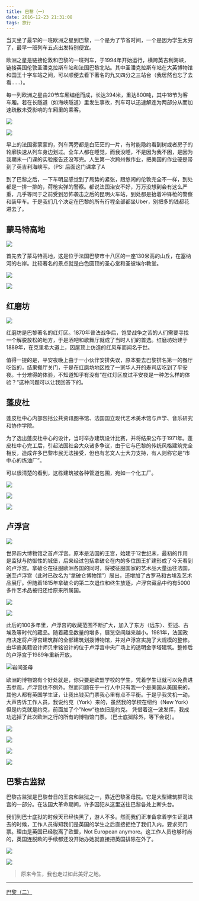 ```yaml
---
title: 巴黎（一）
date: 2016-12-23 21:31:08
tags: 旅行
---
```



当天坐了最早的一班欧洲之星到巴黎，一个是为了节省时间，一个是因为学生太穷了，最早一班列车五点出发特别便宜。

欧洲之星是链接伦敦和巴黎的一班列车，于1994年开始运行，横跨英吉利海峡，链接英国伦敦圣潘克拉斯车站和法国巴黎北站。其中圣潘克拉斯车站在大英博物馆和国王十字车站之间，可以顺便去看下著名的九又四分之三站台（我居然也忘了去看……）。



每一列欧洲之星由20节车厢编组而成，长达394米，重达800吨，其中18节为客车厢。若在长隧道（如海峡隧道）里发生事故，列车可以迅速解连为两部分从而加速疏散未受影响的车厢里的乘客。

![](../../../../image/3ad1415e-1915-4e95-8f42-f477ac3fe73c.jpg)

<!--more-->

![](../../../../image/3c84583d-a0e4-4fc8-b281-0e689be13a08.jpg)

早上的法国雾蒙蒙的，列车两旁都是白茫茫的一片，有时能隐约看到树或者房子的轮廓快速从列车身边划过。全车人都在睡觉，而我没睡，不是因为我不困，是因为我期末一门课的实验报告还没写完。人生第一次跨州做作业，把美国的作业硬是带到了英吉利海峡写。（PS: 后面这门课拿了A


到了巴黎之后，一下车明显感觉到了局势的紧张，跟悠闲的伦敦完全不一样，到处都是一排一排的，荷枪实弹的警察。都说法国治安不好，万万没想到会有这么严重，几乎等同于之前受到恐怖袭击之后的昆明火车站，到处都是抬着冲锋枪的警察和装甲车。于是我们几个决定在巴黎的所有行程全部都坐Uber，别把多的钱都花进去了。

## 蒙马特高地

![](../../../../image/db11a3bb-1215-49c8-a584-e1a8dbb1ef23.jpg)

首先去了蒙马特高地，这是位于法国巴黎市十八区的一座130米高的山丘，在塞纳河的右岸。比较著名的景点就是白色圆顶的圣心堂和圣彼埃尔教堂。

![](../../../../image/2bf4ae17-076d-4c9d-8dea-73107fc37852.jpg)

![](../../../../image/d720a3f9-b976-4a09-b03d-209d902fa9db.jpg)

## 红磨坊

![](../../../../image/5b7b43b4-c7b7-454e-bdba-4496a2eeec64.jpg)

红磨坊是巴黎著名的红灯区。1870年普法战争后，饱受战争之苦的人们需要寻找一个解脱放松的地方，于是酒吧和歌舞厅就成了当时人们的首选。红磨坊始建于1889年，在克里希大道上，因屋顶上仿造的红风车而闻名于世。

值得一提的是，平安夜晚上由于一小伙伴安排失误，原本要去巴黎排名第一的餐厅吃饭的，结果餐厅关门，于是在红磨坊地区找了一家华人开的寿司店吃到了平安夜。十分难得的体验，不知道知乎有没有“在红灯区度过平安夜是一种怎么样的体验？“这种问题可以让我回答下的。


## 蓬皮杜

蓬皮杜中心内部包括公共资讯图书馆、法国国立现代艺术美术馆与声学、音乐研究和协作学院。

为了选出蓬皮杜中心的设计，当时举办建筑设计比赛，并将结果公布于1971年。蓬皮杜中心完工后，引起法国社会大众诸多争议，由于它与巴黎的传统风格建筑完全相反，造成许多巴黎市民无法接受，但也有艺文人士大力支持，有人则称它是“市中心的炼油厂”。

可以很清楚的看到，这栋建筑被各种管道包围，宛如一个化工厂。

![](../../../../image/2ca37bb1-32f4-4f32-8f34-72cdbfb5001b.jpg)

![](../../../../image/405cc8dd-2aef-45e4-951c-3448a46bfbdf.jpg)

![](../../../../image/8f2934a4-cd50-4ab8-a048-86f4adc28185.jpg)

## 卢浮宫


![](../../../../image/550bf206-d631-4b23-be65-e69bc1352a9f.JPG)

世界四大博物馆之首卢浮宫。原本是法国的王宫，始建于12世纪末，最初的作用是监狱与防御性的城堡，后来经过包括拿破仑在内的多位国王扩建形成了今天看到的卢浮宫。拿破仑在征服欧洲各国的同时，将被征服国家的艺术品大量运往法国，送至卢浮宫（此时已改名为“拿破仑博物馆”）展出，还增加了古罗马和古埃及艺术品展厅。但随着1815年拿破仑的第二次退位和终生放逐，卢浮宫藏品中约有5000多件艺术品被归还给原来所属国。

![](../../../../image/ea771bb3-47c2-475d-aed1-c2a83fc85d2c.jpg)

![](../../../../image/818a64d0-347e-49ef-a1c1-44d91233ca0a.jpg)

此后的100多年里，卢浮宫的收藏范围不断扩大，加入了东方（远东）、亚述、古埃及等时代的藏品。随着藏品数量的增多，展览空间越来越小。1981年，法国政府决定将卢浮宫建筑群的全部建筑划拨博物馆，并对卢浮宫实施了大规模的整修。由华裔美籍设计师贝聿铭设计的位于卢浮宫中央广场上的透明金字塔建筑。整修后的卢浮宫于1989年重新开放。

![岩间圣母](../../../../image/de86a698-8a3a-4042-b2ac-494ed448caa2.jpg)

欧洲的博物馆有个好处就是，你只要是欧盟学校的学生，凭着学生证就可以免费进去参观，卢浮宫也不例外。然而问题在于一行人中只有我一个是美国从美国来的，其他人都有英国学生证，让我出钱买门票我心里有点不平衡。于是乎我灵机一动，大声告诉工作人员，我说约克（York）来的，虽然我的学校在纽约（New York）但是约克就是约克，前面加了个”New“也依旧是约克。 凭借着这一波发挥，我成功逃掉了此次欧洲之行的所有的博物馆门票。（巴士底狱除外，等下会说）。

![](../../../../image/f740a32d-4dd1-4822-9fea-1c6075679809.jpg)

![](../../../../image/48559dc2-022b-4d71-a724-4df4f43cc4fe.JPG)

![](../../../../image/bc607036-7741-4351-b0d9-88a599480036.JPG)

![](../../../../image/74d4cdf7-4585-41a8-8ba9-05e0249ded2e.JPG)



## 巴黎古监狱

巴黎古监狱是巴黎昔日的王宫和监狱之一，靠近巴黎圣母院。它是大型建筑群司法宫的一部分。在法国大革命期间，许多囚犯从这里送往巴黎各处上断头台。

我们到巴士底狱的时候天已经快黑了，游人不多。然而我们正准备拿着学生证混进去的时候，工作人员得知我们是英国的学生之后直接拒绝了我们入内，要求买门票。理由是英国已经脱离了欧盟，Not European anymore。这工作人员也够时尚的，英国连脱欧的手续都还没开始办她就直接把英国排除在外了。

![](../../../../image/572f142d-3895-4780-b2a6-be7f17c0ba74.JPG)

![](../../../../image/cf8f7a0a-cb21-4f10-a2e7-c7f3d13a108c.JPG)

> 原来今生，我也走过如此美好之地。

----
[巴黎（二）](http://caoyudong.com/2016/12/24/%E5%B7%B4%E9%BB%8E%EF%BC%88%E4%BA%8C%EF%BC%89/)